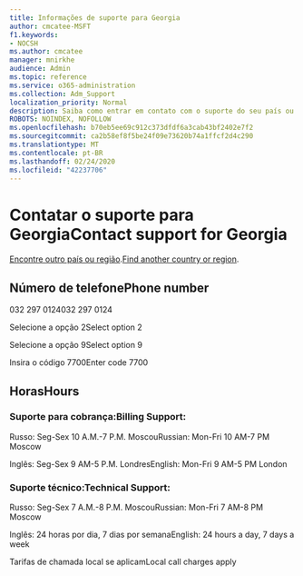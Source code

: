 ```yaml
---
title: Informações de suporte para Georgia
author: cmcatee-MSFT
f1.keywords:
- NOCSH
ms.author: cmcatee
manager: mnirkhe
audience: Admin
ms.topic: reference
ms.service: o365-administration
ms.collection: Adm_Support
localization_priority: Normal
description: Saiba como entrar em contato com o suporte do seu país ou região.
ROBOTS: NOINDEX, NOFOLLOW
ms.openlocfilehash: b70eb5ee69c912c373dfdf6a3cab43bf2402e7f2
ms.sourcegitcommit: ca2b58ef8f5be24f09e73620b74a1ffcf2d4c290
ms.translationtype: MT
ms.contentlocale: pt-BR
ms.lasthandoff: 02/24/2020
ms.locfileid: "42237706"
---
```

# <a name="contact-support-for-georgia"></a><span data-ttu-id="917cf-103">Contatar o suporte para Georgia</span><span class="sxs-lookup"><span data-stu-id="917cf-103">Contact support for Georgia</span></span>

<span data-ttu-id="917cf-104">[Encontre outro país ou região](../contact-support-for-business-products.md).</span><span class="sxs-lookup"><span data-stu-id="917cf-104">[Find another country or region](../contact-support-for-business-products.md).</span></span>

## <a name="phone-number"></a><span data-ttu-id="917cf-105">Número de telefone</span><span class="sxs-lookup"><span data-stu-id="917cf-105">Phone number</span></span>
<span data-ttu-id="917cf-106">032 297 0124</span><span class="sxs-lookup"><span data-stu-id="917cf-106">032 297 0124</span></span>

<span data-ttu-id="917cf-107">Selecione a opção 2</span><span class="sxs-lookup"><span data-stu-id="917cf-107">Select option 2</span></span>

<span data-ttu-id="917cf-108">Selecione a opção 9</span><span class="sxs-lookup"><span data-stu-id="917cf-108">Select option 9</span></span>

<span data-ttu-id="917cf-109">Insira o código 7700</span><span class="sxs-lookup"><span data-stu-id="917cf-109">Enter code 7700</span></span>

## <a name="hours"></a><span data-ttu-id="917cf-110">Horas</span><span class="sxs-lookup"><span data-stu-id="917cf-110">Hours</span></span>
### <a name="billing-support"></a><span data-ttu-id="917cf-111">Suporte para cobrança:</span><span class="sxs-lookup"><span data-stu-id="917cf-111">Billing Support:</span></span>

<span data-ttu-id="917cf-112">Russo: Seg-Sex 10 A.M.-7 P.M. Moscou</span><span class="sxs-lookup"><span data-stu-id="917cf-112">Russian: Mon-Fri 10 AM-7 PM Moscow</span></span>

<span data-ttu-id="917cf-113">Inglês: Seg-Sex 9 AM-5 P.M. Londres</span><span class="sxs-lookup"><span data-stu-id="917cf-113">English: Mon-Fri 9 AM-5 PM London</span></span>

### <a name="technical-support"></a><span data-ttu-id="917cf-114">Suporte técnico:</span><span class="sxs-lookup"><span data-stu-id="917cf-114">Technical Support:</span></span>

<span data-ttu-id="917cf-115">Russo: Seg-Sex 7 A.M.-8 P.M. Moscou</span><span class="sxs-lookup"><span data-stu-id="917cf-115">Russian: Mon-Fri 7 AM-8 PM Moscow</span></span>

<span data-ttu-id="917cf-116">Inglês: 24 horas por dia, 7 dias por semana</span><span class="sxs-lookup"><span data-stu-id="917cf-116">English: 24 hours a day, 7 days a week</span></span>

<span data-ttu-id="917cf-117">Tarifas de chamada local se aplicam</span><span class="sxs-lookup"><span data-stu-id="917cf-117">Local call charges apply</span></span>